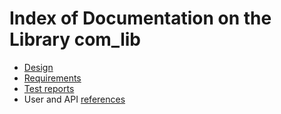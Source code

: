# Index of Documentation on the Library com_lib

* [Design](./Design/index.md)
* [Requirements](./Requirements/index.md)
* [Test reports](./Tests/index.md)
* User and API [references](./References/index.md)
